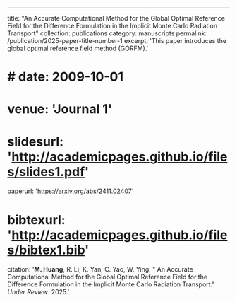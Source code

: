---
title: "An Accurate Computational Method for the Global Optimal Reference Field for the Difference Formulation in the Implicit Monte Carlo Radiation Transport"
collection: publications
category: manuscripts
permalink: /publication/2025-paper-title-number-1
excerpt: 'This paper introduces the global optimal reference field method (GORFM).'
# # date: 2009-10-01
# venue: 'Journal 1'
# slidesurl: 'http://academicpages.github.io/files/slides1.pdf'
paperurl: 'https://arxiv.org/abs/2411.02407'
# bibtexurl: 'http://academicpages.github.io/files/bibtex1.bib'
citation: '$\textbf{M. Huang}$, R. Li, K. Yan, C. Yao, W. Ying. &quot; An Accurate Computational Method for the Global Optimal Reference Field for the Difference Formulation in the Implicit Monte Carlo Radiation Transport.&quot; <i>Under Review</i>. 2025.'

